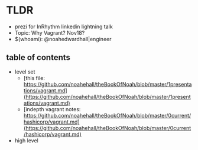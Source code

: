 # TLDR

- prezi for InRhythm linkedin lightning talk
- Topic: Why Vagrant? Nov18?
- $(whoami): @noahedwardhall|engineer

## table of contents

- level set
  - [this file: https://github.com/noahehall/theBookOfNoah/blob/master/1presentations/vagrant.md](https://github.com/noahehall/theBookOfNoah/blob/master/1presentations/vagrant.md)
  - [indepth vagrant notes: https://github.com/noahehall/theBookOfNoah/blob/master/0current/hashicorp/vagrant.md](https://github.com/noahehall/theBookOfNoah/blob/master/0current/hashicorp/vagrant.md)
- high level
